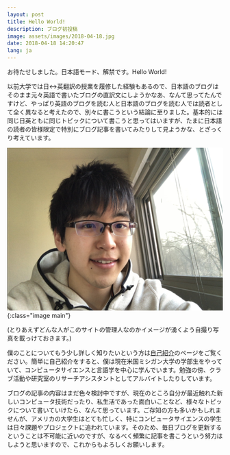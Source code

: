 ```yaml
---
layout: post
title: Hello World!
description: ブログ初投稿
image: assets/images/2018-04-18.jpg
date: 2018-04-18 14:20:47
lang: ja
---
```


お待たせしました。日本語モード、解禁です。Hello World!

以前大学では日↔︎英翻訳の授業を履修した経験もあるので、日本語のブログはそのまま元々英語で書いたブログの直訳文にしようかなあ、なんて思ってたんですけど、やっぱり英語のブログを読む人と日本語のブログを読む人では読者として全く異なると考えたので、別々に書こうという結論に至りました。基本的には同じ日英ともに同じトピックについて書こうと思ってはいますが、たまに日本語の読者の皆様限定で特別にブログ記事を書いてみたりして見ようかな、とざっくり考えています。

![Shuta Suzuki Selfie](/assets/images/2018-04-18.jpg){:class="image main"}

(とりあえずどんな人がこのサイトの管理人なのかイメージが湧くよう自撮り写真を載っけておきます。)

僕のことについてもう少し詳しく知りたいという方は[自己紹介](/ja/about_me.html)のページをご覧ください。簡単に自己紹介をすると、僕は現在米国ミシガン大学の学部生をやっていて、コンピュータサイエンスと言語学を中心に学んでいます。勉強の傍、クラブ活動や研究室のリサーチアシスタントとしてアルバイトしたりしています。

ブログの記事の内容はまだ色々検討中ですが、現在のところ自分が最近触れた新しいコンピュータ技術だったり、私生活であった面白いことなど、様々なトピックについて書いていけたら、なんて思っています。ご存知の方も多いかもしれませんが、アメリカの大学生はとても忙しく、特にコンピュータサイエンスの学生は日々課題やプロジェクトに追われています。そのため、毎日ブログを更新するということは不可能に近いのですが、なるべく頻繁に記事を書こうという努力はしようと思いますので、これからもよろしくお願いします。